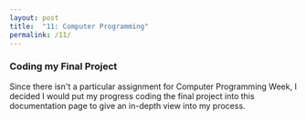 ```yaml
---
layout: post
title:  "11: Computer Programming"
permalink: /11/
---
```


### Coding my Final Project

Since there isn't a particular assignment for Computer Programming Week, I decided I would put my progress coding the final project into this documentation page to give an in-depth view into my process.